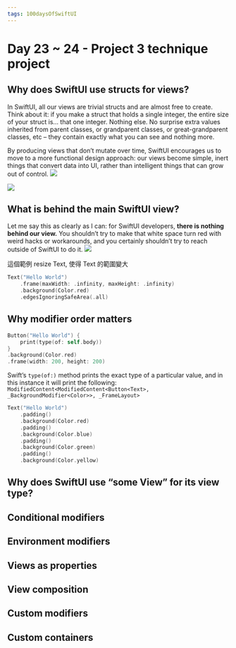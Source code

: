 ```yaml
---
tags: 100daysOfSwiftUI
---
```

#  Day 23 ~ 24 - Project 3 technique project


## Why does SwiftUI use structs for views?

In SwiftUI, all our views are trivial structs and are almost free to create. Think about it: if you make a struct that holds a single integer, the entire size of your struct is… that one integer. Nothing else. No surprise extra values inherited from parent classes, or grandparent classes, or great-grandparent classes, etc – they contain exactly what you can see and nothing more.

By producing views that don’t mutate over time, SwiftUI encourages us to move to a more functional design approach: our views become simple, inert things that convert data into UI, rather than intelligent things that can grow out of control.
![](https://i.imgur.com/2FWlwqY.png)

![](https://i.imgur.com/Umic8Dk.png)


## What is behind the main SwiftUI view?

Let me say this as clearly as I can: for SwiftUI developers, **there is nothing behind our view.** You shouldn’t try to make that white space turn red with weird hacks or workarounds, and you certainly shouldn’t try to reach outside of SwiftUI to do it.
![](https://i.imgur.com/f6MtIv5.png)

這個範例 resize Text, 使得 Text 的範圍變大
```swift
Text("Hello World")
    .frame(maxWidth: .infinity, maxHeight: .infinity)
    .background(Color.red)
    .edgesIgnoringSafeArea(.all)
```
## Why modifier order matters
```swift
Button("Hello World") {
    print(type(of: self.body))
}    
.background(Color.red)
.frame(width: 200, height: 200)
```
Swift’s `type(of:)` method prints the exact type of a particular value, and in this instance it will print the following: `ModifiedContent<ModifiedContent<Button<Text>, _BackgroundModifier<Color>>, _FrameLayout>`

```swift
Text("Hello World")
    .padding()
    .background(Color.red)
    .padding()
    .background(Color.blue)
    .padding()
    .background(Color.green)
    .padding()
    .background(Color.yellow)
```

## Why does SwiftUI use “some View” for its view type?

## Conditional modifiers

## Environment modifiers

## Views as properties

## View composition

## Custom modifiers

## Custom containers


